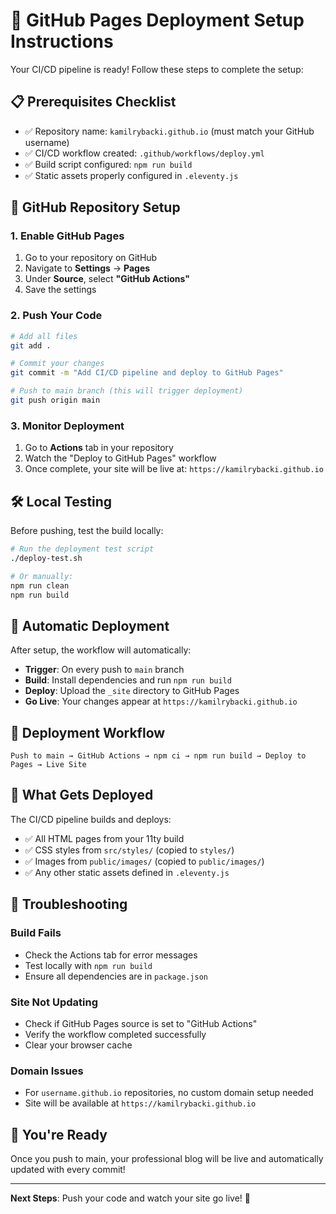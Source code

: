 # 🚀 GitHub Pages Deployment Setup Instructions

Your CI/CD pipeline is ready! Follow these steps to complete the setup:

## 📋 Prerequisites Checklist

- ✅ Repository name: `kamilrybacki.github.io` (must match your GitHub username)
- ✅ CI/CD workflow created: `.github/workflows/deploy.yml`
- ✅ Build script configured: `npm run build`
- ✅ Static assets properly configured in `.eleventy.js`

## 🔧 GitHub Repository Setup

### 1. Enable GitHub Pages

1. Go to your repository on GitHub
2. Navigate to **Settings** → **Pages**
3. Under **Source**, select **"GitHub Actions"**
4. Save the settings

### 2. Push Your Code

```bash
# Add all files
git add .

# Commit your changes
git commit -m "Add CI/CD pipeline and deploy to GitHub Pages"

# Push to main branch (this will trigger deployment)
git push origin main
```

### 3. Monitor Deployment

1. Go to **Actions** tab in your repository
2. Watch the "Deploy to GitHub Pages" workflow
3. Once complete, your site will be live at: `https://kamilrybacki.github.io`

## 🛠️ Local Testing

Before pushing, test the build locally:

```bash
# Run the deployment test script
./deploy-test.sh

# Or manually:
npm run clean
npm run build
```

## 🔄 Automatic Deployment

After setup, the workflow will automatically:

- **Trigger**: On every push to `main` branch
- **Build**: Install dependencies and run `npm run build`
- **Deploy**: Upload the `_site` directory to GitHub Pages
- **Go Live**: Your changes appear at `https://kamilrybacki.github.io`

## 🎯 Deployment Workflow

```text
Push to main → GitHub Actions → npm ci → npm run build → Deploy to Pages → Live Site
```

## 📂 What Gets Deployed

The CI/CD pipeline builds and deploys:

- ✅ All HTML pages from your 11ty build
- ✅ CSS styles from `src/styles/` (copied to `styles/`)
- ✅ Images from `public/images/` (copied to `public/images/`)
- ✅ Any other static assets defined in `.eleventy.js`

## 🔧 Troubleshooting

### Build Fails

- Check the Actions tab for error messages
- Test locally with `npm run build`
- Ensure all dependencies are in `package.json`

### Site Not Updating

- Check if GitHub Pages source is set to "GitHub Actions"
- Verify the workflow completed successfully
- Clear your browser cache

### Domain Issues

- For `username.github.io` repositories, no custom domain setup needed
- Site will be available at `https://kamilrybacki.github.io`

## 🎉 You're Ready

Once you push to main, your professional blog will be live and automatically updated with every commit!

---

**Next Steps**: Push your code and watch your site go live! 🚀